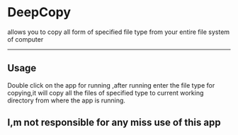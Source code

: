 # DeepCopy 
 allows you to copy all form of specified file type from your entire file system of computer
<hr/>

## Usage

 Double click on the app for running ,after running enter the file type for copying,it will copy all the files of specified type to current working directory from where the app is running.


## I,m not responsible for any miss use of this app
